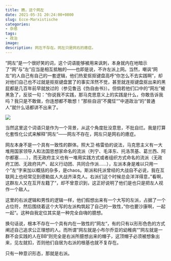 ```yaml
---
title: 瞧，这个网左
date: 2021-05-31 20:24:00+0800
slug: Ecce-Marxistische
categories:
- 杂感
tags:
- 政治
image:
description: 网左不存在。网左只是网右的癔症。
---
```


 “网左”是一个很好笑的词，这个词语能够被用来讽刺，本身就内在地暗示了“网”与“左”应当是相互抵触的——也即是说，不许左派上网。当然，嘲讽“网左”的人自己有自己的一套逻辑，他们热爱抠抠键盘高呼“你怎么不去实践啊”，却对他们自己也不过就是抠抠键盘罢了的事实浑然不觉，甚至就连抠键盘抠出来的黑屁都是几百年前早就放过的（参见鲁迅《伪自由书》）。但倘若他们口中的“网左”被黑急了，反驳一句：“你说我不实践，那马克思意义上的实践是什么，你敢告诉我吗？我只是不敢做，你连想都不敢想！”那些自诩”不魔怔“”中道政治“的“普通人”就什么话都讲不出来了。

 ![](https://cdn.jsdelivr.net/gh/yuukoamamiya/pic/20210619195650.jpg)

当然这里这个词语只是作为一个背景，从这个角度批没意思，不批自烂。我是打算化套性化公式来解释”网左“——网左不存在，网左只是网右的癔症。

网左本身不是一个具有一致性的群体。照大卫·格雷伯的说法，马克思主义有一大堆用国家领导人和法国思想家命名的流派（列宁、毛泽东、托洛茨基、葛兰西、阿尔都塞……），而无政府主义也有一堆用实践方式或者组织方式命名的流派（无政府工团、无政府共产、起义行动团、共同合作派……），左派本身是难以只用一个”左“字来加以概括的杂多，是chaos。斯派和托派曾经的大战自不必说，我在互联网上也经常见到德勒兹人大战齐泽克人。右派们这个时候总会洋洋得意，”看啊，这群左人又在互开左籍了“，却不曾意识到，这正好说明了他们是也只是把左人视作一个敌人。

这里的右派逻辑和男性的逻辑一样，他们假想出来有一个大写的左派，占据了一个占位符，然后围绕着这个大写的左派构筑起了自己的一致性，”你也要沙康啊，一起一起“。这种自我定位其实是一种完全自嗨的臆想。

换句话说，根本不存在一个具有内在一致性的”网左“，有的只有以形形色色的方式阐述自己追求公正理想的人。而所谓”网左就是小布尔乔亚的幼稚病“”网左就是一群不会实践的人在BB“则完全是右派所臆想出来的帽子，这顶帽子必须被想象出来，见左就扣，否则他们自居为右派的根基也就不复存在。

只有一种意识形态，那就是右派。

